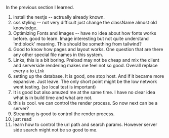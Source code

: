 In the previous section I learned.

1. install the nextjs  -- actrually already known.
2. css styling -- not very difficult just change the className almost old knowledge.
3. Optimizing Fonts and Images -- have no idea about how fonts works before. good to learn. Image interesting but not quite understand 'md:block' meaning. This should be something from tailwind?
4. Good to know how pages and layout works. One question that are there any other special file names in this system.
5. Links, this is a bit boring. Preload may not be cheap and mix the client and serverside rendering makes me feel not so good. Overall replace every `a` to `Link` 
6. setting up the database. It is good, one stop host. And if it became more expansive. Just leave. The only short point might be the low network went testing. (so local test is important)
7. It is good but also amuzed me at the same time. I have no clear idea what is in build time and what are not.
8. this is cool. we can control the render process. So now next can be a server?
9. Streaming is good to control the render process.
10. just read
11. learn how to control the url path and search params. However server side search might not be so good to me.
